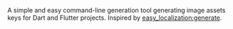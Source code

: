 A simple and easy command-line generation tool generating image assets keys for Dart and Flutter projects. 
Inspired by [easy_localization:generate](https://github.com/aissat/easy_localization#-code-generation).